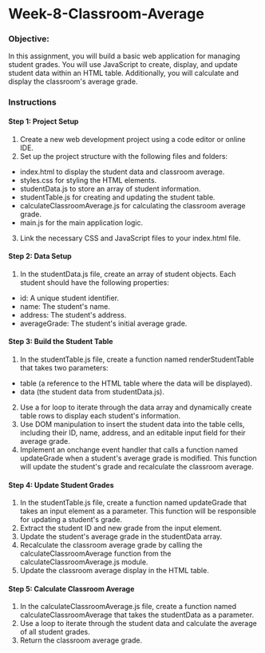 # Week-8-Classroom-Average
### Objective: 
In this assignment, you will build a basic web application for managing student grades. You will use JavaScript to create, display, and update student data within an HTML table. Additionally, you will calculate and display the classroom's average grade.

### Instructions
#### Step 1: Project Setup
1. Create a new web development project using a code editor or online IDE.
2. Set up the project structure with the following files and folders:
- index.html to display the student data and classroom average.
- styles.css for styling the HTML elements.
- studentData.js to store an array of student information.
- studentTable.js for creating and updating the student table.
- calculateClassroomAverage.js for calculating the classroom average grade.
- main.js for the main application logic.
3. Link the necessary CSS and JavaScript files to your index.html file.

#### Step 2: Data Setup
1. In the studentData.js file, create an array of student objects. Each student should have the following properties:
- id: A unique student identifier.
- name: The student's name.
- address: The student's address.
- averageGrade: The student's initial average grade.

#### Step 3: Build the Student Table
1. In the studentTable.js file, create a function named renderStudentTable that takes two parameters:
- table (a reference to the HTML table where the data will be displayed).
- data (the student data from studentData.js).
2. Use a for loop to iterate through the data array and dynamically create table rows to display each student's information.
3. Use DOM manipulation to insert the student data into the table cells, including their ID, name, address, and an editable input field for their average grade.
4. Implement an onchange event handler that calls a function named updateGrade when a student's average grade is modified. This function will update the student's grade and recalculate the classroom average.

#### Step 4: Update Student Grades
1. In the studentTable.js file, create a function named updateGrade that takes an input element as a parameter. This function will be responsible for updating a student's grade.
2. Extract the student ID and new grade from the input element.
3. Update the student's average grade in the studentData array.
4. Recalculate the classroom average grade by calling the calculateClassroomAverage function from the calculateClassroomAverage.js module.
5. Update the classroom average display in the HTML table.

#### Step 5: Calculate Classroom Average
1. In the calculateClassroomAverage.js file, create a function named calculateClassroomAverage that takes the studentData as a parameter.
2. Use a loop to iterate through the student data and calculate the average of all student grades.
3. Return the classroom average grade.
